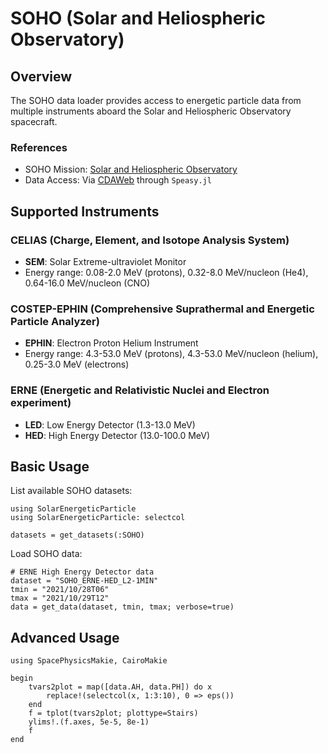 # SOHO (Solar and Heliospheric Observatory)

## Overview

The SOHO data loader provides access to energetic particle data from multiple instruments aboard the Solar and Heliospheric Observatory spacecraft.

### References

- SOHO Mission: [Solar and Heliospheric Observatory](https://soho.esac.esa.int/)
- Data Access: Via [CDAWeb](https://cdaweb.gsfc.nasa.gov/) through `Speasy.jl`

## Supported Instruments

### CELIAS (Charge, Element, and Isotope Analysis System)
- **SEM**: Solar Extreme-ultraviolet Monitor
- Energy range: 0.08-2.0 MeV (protons), 0.32-8.0 MeV/nucleon (He4), 0.64-16.0 MeV/nucleon (CNO)

### COSTEP-EPHIN (Comprehensive Suprathermal and Energetic Particle Analyzer)
- **EPHIN**: Electron Proton Helium Instrument
- Energy range: 4.3-53.0 MeV (protons), 4.3-53.0 MeV/nucleon (helium), 0.25-3.0 MeV (electrons)

### ERNE (Energetic and Relativistic Nuclei and Electron experiment)
- **LED**: Low Energy Detector (1.3-13.0 MeV)
- **HED**: High Energy Detector (13.0-100.0 MeV)

## Basic Usage

List available SOHO datasets:

```@example soho
using SolarEnergeticParticle
using SolarEnergeticParticle: selectcol

datasets = get_datasets(:SOHO)
```

Load SOHO data:

```@example soho
# ERNE High Energy Detector data
dataset = "SOHO_ERNE-HED_L2-1MIN"
tmin = "2021/10/28T06"
tmax = "2021/10/29T12"
data = get_data(dataset, tmin, tmax; verbose=true)
```

## Advanced Usage

```@example soho
using SpacePhysicsMakie, CairoMakie

begin
    tvars2plot = map([data.AH, data.PH]) do x
        replace!(selectcol(x, 1:3:10), 0 => eps())
    end
    f = tplot(tvars2plot; plottype=Stairs)
    ylims!.(f.axes, 5e-5, 8e-1)
    f
end
```